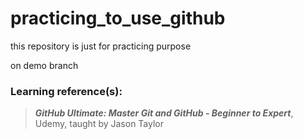 # practicing_to_use_github
this repository is just for practicing purpose

on demo branch

### Learning reference(s):
> __*GitHub Ultimate: Master Git and GitHub - Beginner to Expert*__, Udemy, taught by Jason Taylor
